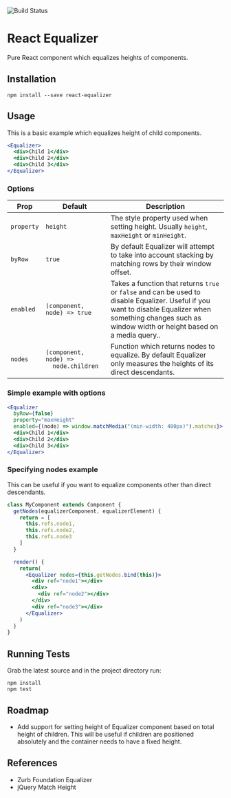 ![Build Status](https://api.travis-ci.org/patrickgalbraith/react-equalizer.svg)

# React Equalizer

Pure React component which equalizes heights of components.

## Installation

```
npm install --save react-equalizer
```

## Usage

This is a basic example which equalizes height of child components.

```jsx
<Equalizer>
  <div>Child 1</div>
  <div>Child 2</div>
  <div>Child 3</div>
</Equalizer>
```

### Options

<table>
  <thead>
    <tr>
      <th>Prop</th>
      <th width="30%">Default</th>
      <th>Description</th>
    </tr>
  </thead>
  <tbody>
    <tr>
      <td>
        <code>property</code>
      </td>
      <td>
        <code>height</code>
      </td>
      <td>
        The style property used when setting height. Usually <code>height</code>, <code>maxHeight</code> or <code>minHeight</code>.
      </td>
    </tr>
    <tr>
      <td>
        <code>byRow</code>
      </td>
      <td>
        <code>true</code>
      </td>
      <td>
        By default Equalizer will attempt to take into account stacking by matching rows by their window offset.
      </td>
    </tr>
    <tr>
      <td>
        <code>enabled</code>
      </td>
      <td>
        <code>(component, node) =&gt; true</code>
      </td>
      <td>
        Takes a function that returns <code>true</code> or <code>false</code> and can be used to disable Equalizer. Useful if you want to disable Equalizer when something changes such as window width or height based on a media query..
      </td>
    </tr>
    <tr>
      <td>
        <code>nodes</code>
      </td>
      <td>
        <pre><code>(component, node) =&gt;
  node.children</code></pre>
      </td>
      <td>
        Function which returns nodes to equalize. By default Equalizer only measures the heights of its direct descendants.
      </td>
    </tr>
  </tbody>
</table>

### Simple example with options

```jsx
<Equalizer
  byRow={false}
  property="maxHeight"
  enabled={(node) => window.matchMedia("(min-width: 400px)").matches}>
  <div>Child 1</div>
  <div>Child 2</div>
  <div>Child 3</div>
</Equalizer>
```

### Specifying nodes example

This can be useful if you want to equalize components other than direct descendants.

```jsx
class MyComponent extends Component {
  getNodes(equalizerComponent, equalizerElement) {
    return = [
      this.refs.node1,
      this.refs.node2,
      this.refs.node3
    ]
  }

  render() {
    return(
      <Equalizer nodes={this.getNodes.bind(this)}>
        <div ref="node1"></div>
        <div>
          <div ref="node2"></div>
        </div>
        <div ref="node3"></div>
      </Equalizer>
    )
  }
}
```

## Running Tests

Grab the latest source and in the project directory run:

```
npm install
npm test
```

## Roadmap

* Add support for setting height of Equalizer component based on total height of children. This will be useful if children are positioned absolutely and the container needs to have a fixed height.

## References
* Zurb Foundation Equalizer
* jQuery Match Height
